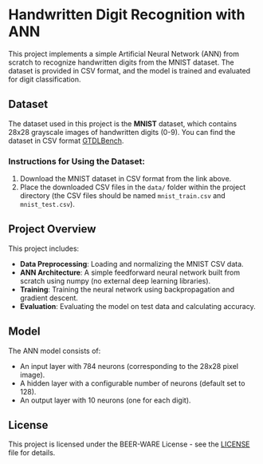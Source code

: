 # Handwritten Digit Recognition with ANN

This project implements a simple Artificial Neural Network (ANN) from scratch to recognize handwritten digits from the MNIST dataset. The dataset is provided in CSV format, and the model is trained and evaluated for digit classification.

## Dataset

The dataset used in this project is the **MNIST** dataset, which contains 28x28 grayscale images of handwritten digits (0-9). You can find the dataset in CSV format [GTDLBench](https://git-disl.github.io/GTDLBench/datasets/mnist_datasets/).

### Instructions for Using the Dataset:
1. Download the MNIST dataset in CSV format from the link above.
2. Place the downloaded CSV files in the `data/` folder within the project directory (the CSV files should be named `mnist_train.csv` and `mnist_test.csv`).

## Project Overview

This project includes:
- **Data Preprocessing**: Loading and normalizing the MNIST CSV data.
- **ANN Architecture**: A simple feedforward neural network built from scratch using numpy (no external deep learning libraries).
- **Training**: Training the neural network using backpropagation and gradient descent.
- **Evaluation**: Evaluating the model on test data and calculating accuracy.

## Model

The ANN model consists of:
- An input layer with 784 neurons (corresponding to the 28x28 pixel image).
- A hidden layer with a configurable number of neurons (default set to 128).
- An output layer with 10 neurons (one for each digit).

## License

This project is licensed under the BEER-WARE License - see the [LICENSE](LICENSE) file for details.
